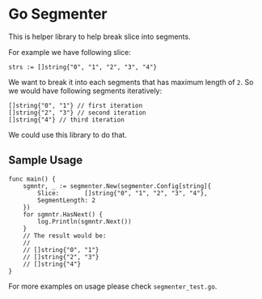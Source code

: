# Go Segmenter

This is helper library to help break slice into segments.

For example we have following slice:

```golang
strs := []string{"0", "1", "2", "3", "4"}
```

We want to break it into each segments that has maximum length of `2`. So we would have following segments iteratively:

```golang
[]string{"0", "1"} // first iteration
[]string{"2", "3"} // second iteration
[]string{"4"} // third iteration
```

We could use this library to do that.

## Sample Usage

```golang
func main() {
    sgmntr, _ := segmenter.New(segmenter.Config[string]{
        Slice:       []string{"0", "1", "2", "3", "4"},
        SegmentLength: 2
    })
    for sgmntr.HasNext() {
        log.Println(sgmntr.Next())
    }
    // The result would be:
    //
    // []string{"0", "1"}
    // []string{"2", "3"}
    // []string{"4"}
}
```

For more examples on usage please check `segmenter_test.go`.